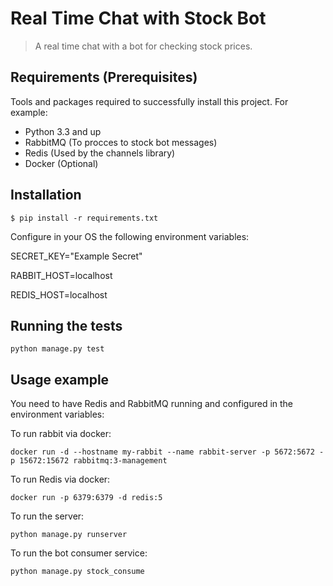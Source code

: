 # Real Time Chat with Stock Bot
> A real time chat with a bot for checking stock prices.

## Requirements  (Prerequisites)
Tools and packages required to successfully install this project.
For example:
* Python 3.3 and up
* RabbitMQ (To procces to stock bot messages)
* Redis (Used by the channels library)
* Docker (Optional)

## Installation

`$ pip install -r requirements.txt`

Configure in your OS the following environment variables:

SECRET_KEY="Example Secret"

RABBIT_HOST=localhost

REDIS_HOST=localhost


## Running the tests

`python manage.py test`

## Usage example
You need to have Redis and RabbitMQ running and configured in the environment variables:

To run rabbit via docker:

`docker run -d --hostname my-rabbit --name rabbit-server -p 5672:5672 -p 15672:15672 rabbitmq:3-management`

To run Redis via docker:

`docker run -p 6379:6379 -d redis:5`

To run the server:

`python manage.py runserver`

To run the bot consumer service:

`python manage.py stock_consume`

